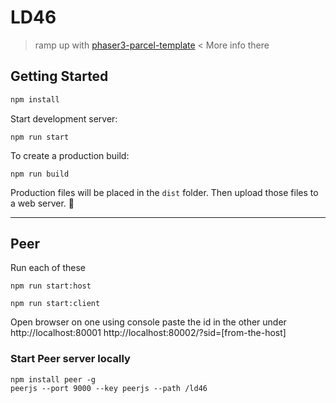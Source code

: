 # LD46 

> ramp up with [phaser3-parcel-template](https://github.com/ourcade/phaser3-parcel-template) < More info there

## Getting Started

```bash
npm install
```

Start development server:

```
npm run start
```

To create a production build:

```
npm run build
```

Production files will be placed in the `dist` folder. Then upload those files to a web server. 🎉

----

## Peer

Run each of these

```
npm run start:host
```

```
npm run start:client
```

Open browser on one using console paste the id in the other under
http://localhost:80001
http://localhost:80002/?sid=[from-the-host]

### Start Peer server locally

```
npm install peer -g
peerjs --port 9000 --key peerjs --path /ld46
```

